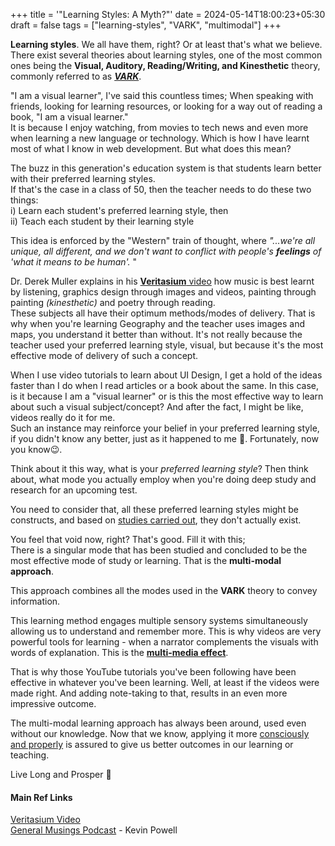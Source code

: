+++
title = '"Learning Styles: A Myth?"'
date = 2024-05-14T18:00:23+05:30
draft = false
tags = ["learning-styles", "VARK", "multimodal"]
+++

**Learning styles**. We all have them, right? Or at least that's what we believe.  
There exist several theories about learning styles, one of the most common ones being the **Visual, Auditory, Reading/Writing, and Kinesthetic** theory, commonly referred to as ***[VARK](https://vark-learn.com/)***. 

"I am a visual learner", I've said this countless times; When speaking with friends, looking for learning resources, or looking for a way out of reading a book, "I am a visual learner."  
It is because I enjoy watching, from movies to tech news and even more when learning a new language or technology. Which is how I have learnt most of what I know in web development. But what does this mean?

The buzz in this generation's education system is that students learn better with their preferred learning styles.  
If that's the case in a class of 50, then the teacher needs to do these two things:  
  i) Learn each student's preferred learning style, then  
  ii) Teach each student by their learning style

This idea is enforced by the "Western" train of thought, where *"...we're all unique, all different, and we don't want to conflict with people's ***feelings*** of 'what it means to be human'.* "  

Dr. Derek Muller explains in his [**Veritasium** video](https://youtu.be/rhgwIhB58PA?si=o_s-lyjLLgASXLa2) how music is best learnt by listening, graphics design through images and videos, painting through painting _(kinesthetic)_ and poetry through reading.  
These subjects all have their optimum methods/modes of delivery. That is why when you're learning Geography and the teacher uses images and maps, you understand it better than without. It's not really because the teacher used your preferred learning style, visual, but because it's the most effective mode of delivery of such a concept.  

When I use video tutorials to learn about UI Design, I get a hold of the ideas faster than I do when I read articles or a book about the same. In this case, is it because I am a "visual learner" or is this the most effective way to learn about such a visual subject/concept? And after the fact, I might be like, videos really do it for me.  
Such an instance may reinforce your belief in your preferred learning style, if you didn't know any better, just as it happened to me 😬. Fortunately, now you know😉.

Think about it this way, what is your *preferred learning style*? Then think about, what mode you actually employ when you're doing deep study and research for an upcoming test.

You need to consider that, all these preferred learning styles might be constructs, and based on [studies carried out](https://www.go1.com/blog/myth-learning-styles), they don't actually exist. 

You feel that void now, right? That's good. Fill it with this;  
There is a singular mode that has been studied and concluded to be the most effective mode of study or learning. That is the **multi-modal approach**.

This approach combines all the modes used in the **VARK** theory to convey information.

This learning method engages multiple sensory systems simultaneously allowing us to understand and remember more. This is why videos are very powerful tools for learning - when a narrator complements the visuals with words of explanation. This is the **[multi-media effect](https://www.linkedin.com/advice/1/how-do-you-balance-cognitive-load-multimedia-effect#what-is-the-multimedia-effect?)**.

That is why those YouTube tutorials you've been following have been effective in whatever you've been learning. Well, at least if the videos were made right. And adding note-taking to that, results in an even more impressive outcome.  

The multi-modal learning approach has always been around, used even without our knowledge. Now that we know, applying it more [consciously and properly](https://www.workramp.com/blog/multimodal-learning/) is assured to give us better outcomes in our learning or teaching.  

Live Long and Prosper 🖖  

#### Main Ref Links
[Veritasium Video](https://youtu.be/rhgwIhB58PA?si=JlzhMCr793fVKkWa)  
[General Musings Podcast](https://youtu.be/djg69yaJL64?si=wPAOor0MWDFoW6vj) - Kevin Powell
